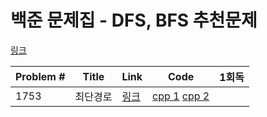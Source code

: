 # 백준 문제집 - DFS, BFS 추천문제

[링크](https://www.acmicpc.net/problemset?sort=ac_desc&algo=22)

|Problem #|Title|Link|Code|1회독|
|---|---|---|---|---|
|1753|최단경로|[링크](https://www.acmicpc.net/problem/1753)| [cpp 1](https://github.com/wndms710/Coding_test/blob/main/swift/BOJ/ProblemSet/Dijkstra/cpp/1753.cpp) [cpp 2](https://github.com/wndms710/Coding_test/blob/main/swift/BOJ/ProblemSet/Dijkstra/cpp/1753_2.cpp)|  |
